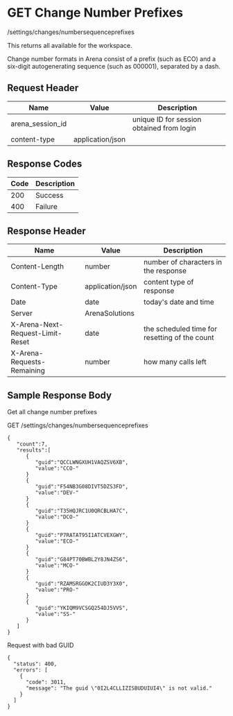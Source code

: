 # GET Change Number Prefixes


/settings/changes/numbersequenceprefixes

This returns all   available for the workspace.

Change number formats in Arena consist of a prefix \(such as ECO\) and a six\-digit autogenerating sequence \(such as 000001\), separated by a dash.

## Request Header

| Name<br> | Value<br> | Description<br> |
|  --- |  --- |  --- | 
| arena_session_id<br> |   | unique ID for session obtained from login<br> |
| content\-type<br> | application/json<br> |   |

## Response Codes

| Code<br> | Description<br> |
|  --- |  --- | 
| 200<br> | Success<br> |
| 400<br> | Failure<br> |

## Response Header

| Name<br> | Value<br> | Description<br> |
|  --- |  --- |  --- | 
| Content\-Length<br> | number<br> | number of characters in the response<br> |
| Content\-Type<br> | application/json<br> | content type of response<br> |
| Date<br> | date<br> | today's date and time<br> |
| Server<br> | ArenaSolutions<br> |   |
| X\-Arena\-Next\-Request\-Limit\-Reset<br> | date<br> | the scheduled time for resetting of the count<br> |
| X\-Arena\-Requests\-Remaining<br> | number<br> | how many calls left<br> |

## Sample Response Body
Get all change number prefixes





GET /settings/changes/numbersequenceprefixes

```
{
   "count":7,
   "results":[
      {
         "guid":"QCCLWNGXUH1VAQZSV6XB",
         "value":"CCO-"
      }
      {
         "guid":"F54NB3G08DIVT5DZS3FD",
         "value":"DEV-"
      }
      {
         "guid":"T35HQJRC1U0QRCBLHA7C",
         "value":"DCO-"
      }
      {
         "guid":"P7RATAT95I1ATCVEXGWY",
         "value":"ECO-"
      }
      {
         "guid":"G84PT70BWBL2Y8JN4ZS6",
         "value":"MCO-"
      }
      {
         "guid":"RZAMSRGGOK2CIUD3Y3X0",
         "value":"PRO-"
      }
      {
         "guid":"YKIQM9VCSGQ254DJ5VVS",
         "value":"SS-"
      }
   ]
}
```
Request with bad GUID

```
{
  "status": 400,
  "errors": [
    {
      "code": 3011,
      "message": "The guid \"0I2L4CLLIZISBUDUIUI4\" is not valid."
    }
  ]
}
```
